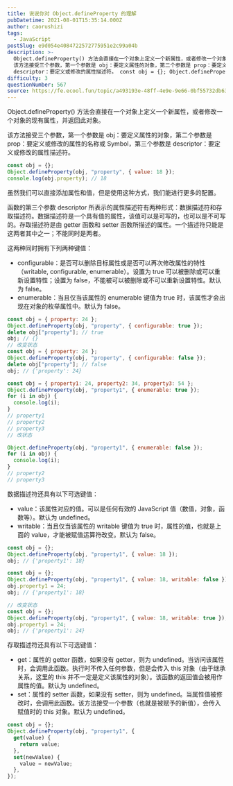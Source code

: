 ```yaml
---
title: 说说你对 Object.defineProperty 的理解
pubDatetime: 2021-08-01T15:35:14.000Z
author: caorushizi
tags:
  - JavaScript
postSlug: e9d054e4084722572775951e2c99a04b
description: >-
  Object.defineProperty() 方法会直接在一个对象上定义一个新属性，或者修改一个对象的现有属性，并返回此对象。
  该方法接受三个参数，第一个参数是 obj：要定义属性的对象，第二个参数是 prop：要定义或修改的属性的名称或 Symbol，第三个参数是
  descriptor：要定义或修改的属性描述符。 const obj = {}; Object.defineProperty(ob
difficulty: 3
questionNumber: 567
source: https://fe.ecool.fun/topic/a493193e-48ff-4e9e-9e66-0bf55732db63
---
```


Object.defineProperty() 方法会直接在一个对象上定义一个新属性，或者修改一个对象的现有属性，并返回此对象。

该方法接受三个参数，第一个参数是 obj：要定义属性的对象，第二个参数是 prop：要定义或修改的属性的名称或 Symbol，第三个参数是 descriptor：要定义或修改的属性描述符。

```javascript
const obj = {};
Object.defineProperty(obj, "property", { value: 18 });
console.log(obj.property); // 18
```

虽然我们可以直接添加属性和值，但是使用这种方式，我们能进行更多的配置。

函数的第三个参数 descriptor 所表示的属性描述符有两种形式：数据描述符和存取描述符。数据描述符是一个具有值的属性，该值可以是可写的，也可以是不可写的。存取描述符是由 getter 函数和 setter 函数所描述的属性。一个描述符只能是这两者其中之一；不能同时是两者。

这两种同时拥有下列两种键值：

- configurable：是否可以删除目标属性或是否可以再次修改属性的特性（writable, configurable, enumerable）。设置为 true 可以被删除或可以重新设置特性；设置为 false，不能被可以被删除或不可以重新设置特性。默认为 false。
- enumerable：当且仅当该属性的 enumerable 键值为 true 时，该属性才会出现在对象的枚举属性中。默认为 false。

```javascript
const obj = { property: 24 };
Object.defineProperty(obj, "property", { configurable: true });
delete obj["property"]; // true
obj; // {}
// 改变状态
const obj = { property: 24 };
Object.defineProperty(obj, "property", { configurable: false });
delete obj["property"]; // false
obj; // {'property': 24}
```

```javascript
const obj = { property1: 24, property2: 34, property3: 54 };
Object.defineProperty(obj, "property1", { enumerable: true });
for (i in obj) {
  console.log(i);
}
// property1
// property2
// property3
// 改状态

Object.defineProperty(obj, "property1", { enumerable: false });
for (i in obj) {
  console.log(i);
}
// property2
// property3
```

数据描述符还具有以下可选键值：

- value：该属性对应的值。可以是任何有效的 JavaScript 值（数值，对象，函数等）。默认为 undefined。
- writable：当且仅当该属性的 writable 键值为 true 时，属性的值，也就是上面的 value，才能被赋值运算符改变。默认为 false。

```javascript
const obj = {};
Object.defineProperty(obj, "property1", { value: 18 });
obj; // {'property1': 18}
```

```javascript
const obj = {};
Object.defineProperty(obj, "property1", { value: 18, writable: false });
obj.property1 = 24;
obj; // {'property1': 18}

// 改变状态
const obj = {};
Object.defineProperty(obj, "property1", { value: 18, writable: true });
obj.property1 = 24;
obj; // {'property1': 24}
```

存取描述符还具有以下可选键值：

- get：属性的 getter 函数，如果没有 getter，则为 undefined。当访问该属性时，会调用此函数。执行时不传入任何参数，但是会传入 this 对象（由于继承关系，这里的 this 并不一定是定义该属性的对象）。该函数的返回值会被用作属性的值。默认为 undefined。
- set：属性的 setter 函数，如果没有 setter，则为 undefined。当属性值被修改时，会调用此函数。该方法接受一个参数（也就是被赋予的新值），会传入赋值时的 this 对象。默认为 undefined。

```javascript
const obj = {};
Object.defineProperty(obj, "property1", {
  get(value) {
    return value;
  },
  set(newValue) {
    value = newValue;
  },
});
```
